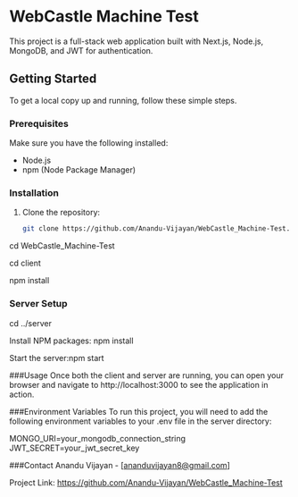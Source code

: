 # WebCastle Machine Test

This project is a full-stack web application built with Next.js, Node.js, MongoDB, and JWT for authentication.

## Getting Started

To get a local copy up and running, follow these simple steps.

### Prerequisites

Make sure you have the following installed:
- Node.js
- npm (Node Package Manager)

### Installation

1. Clone the repository:
   ```sh
   git clone https://github.com/Anandu-Vijayan/WebCastle_Machine-Test.git

cd WebCastle_Machine-Test

cd client

npm install

### Server Setup

cd ../server

Install NPM packages:
npm install

Start the server:npm start

###Usage
Once both the client and server are running, you can open your browser and navigate to http://localhost:3000 to see the application in action.

###Environment Variables 
To run this project, you will need to add the following environment variables to your .env file in the server directory:

MONGO_URI=your_mongodb_connection_string
JWT_SECRET=your_jwt_secret_key

###Contact
Anandu Vijayan - [ananduvijayan8@gmail.com]

Project Link: https://github.com/Anandu-Vijayan/WebCastle_Machine-Test